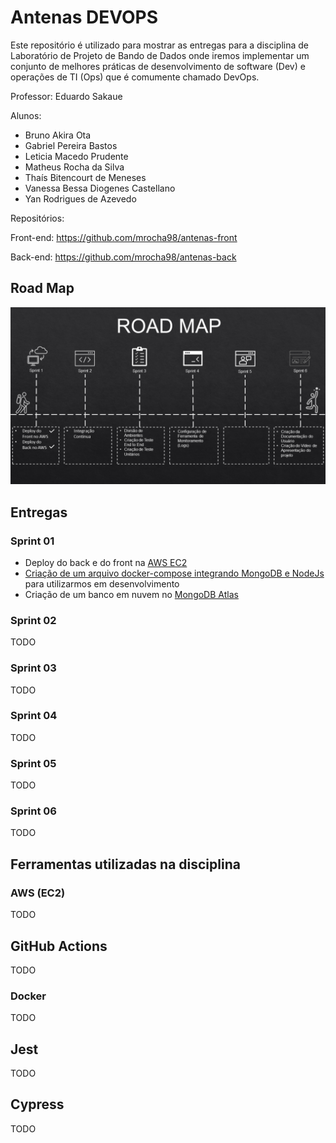 # Antenas DEVOPS

Este repositório é utilizado para mostrar as entregas para a disciplina de Laboratório de Projeto de Bando de Dados onde iremos implementar um conjunto de melhores práticas de desenvolvimento de software (Dev) e operações de TI (Ops) que é comumente chamado DevOps.

Professor: Eduardo Sakaue

Alunos:

- Bruno Akira Ota
- Gabriel Pereira Bastos
- Leticia Macedo Prudente
- Matheus Rocha da Silva
- Thaís Bitencourt de Meneses
- Vanessa Bessa Diogenes Castellano
- Yan Rodrigues de Azevedo

Repositórios:

Front-end: <https://github.com/mrocha98/antenas-front>

Back-end: <https://github.com/mrocha98/antenas-back>

## Road Map

![ilustração do road map](.github/images/rodamap.png)

## Entregas

### Sprint 01

- Deploy do back e do front na [AWS EC2](https://aws.amazon.com/ec2/?ec2-whats-new.sort-by=item.additionalFields.postDateTime&ec2-whats-new.sort-order=desc)
- [Criação de um arquivo docker-compose integrando MongoDB e NodeJs](https://github.com/mrocha98/antenas-back/blob/master/docker-compose.yml) para utilizarmos em desenvolvimento
- Criação de um banco em nuvem no [MongoDB Atlas](https://www.mongodb.com/cloud/atlas)

### Sprint 02

TODO

### Sprint 03

TODO

### Sprint 04

TODO

### Sprint 05

TODO

### Sprint 06

TODO

## Ferramentas utilizadas na disciplina

### AWS (EC2)

TODO

## GitHub Actions

TODO

### Docker

TODO

## Jest

TODO

## Cypress

TODO
